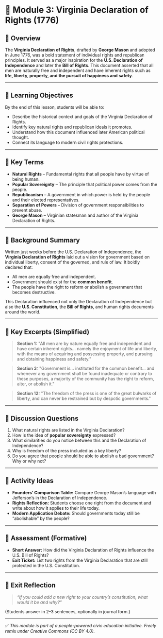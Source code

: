 # 📜 Module 3: Virginia Declaration of Rights (1776)

## 🧭 Overview

The **Virginia Declaration of Rights**, drafted by **George Mason** and adopted in June 1776, was a bold statement of individual rights and republican principles. It served as a major inspiration for the **U.S. Declaration of Independence** and later the **Bill of Rights**. This document asserted that all men are naturally free and independent and have inherent rights such as **life, liberty, property, and the pursuit of happiness and safety**.

---

## 🎯 Learning Objectives

By the end of this lesson, students will be able to:
- Describe the historical context and goals of the Virginia Declaration of Rights.
- Identify key natural rights and republican ideals it promotes.
- Understand how this document influenced later American political thought.
- Connect its language to modern civil rights protections.

---

## 🧠 Key Terms

- **Natural Rights** – Fundamental rights that all people have by virtue of being human.
- **Popular Sovereignty** – The principle that political power comes from the people.
- **Republicanism** – A government in which power is held by the people and their elected representatives.
- **Separation of Powers** – Division of government responsibilities to prevent abuse.
- **George Mason** – Virginian statesman and author of the Virginia Declaration of Rights.

---

## 📘 Background Summary

Written just weeks before the U.S. Declaration of Independence, the **Virginia Declaration of Rights** laid out a vision for government based on individual liberty, consent of the governed, and rule of law. It boldly declared that:
- All men are equally free and independent.
- Government should exist for the **common benefit**.
- The people have the right to reform or abolish a government that becomes destructive.

This Declaration influenced not only the Declaration of Independence but also the **U.S. Constitution**, the **Bill of Rights**, and human rights documents around the world.

---

## 📖 Key Excerpts (Simplified)

> **Section 1:** "All men are by nature equally free and independent and have certain inherent rights... namely the enjoyment of life and liberty, with the means of acquiring and possessing property, and pursuing and obtaining happiness and safety."

> **Section 3:** "Government is... instituted for the common benefit... and whenever any government shall be found inadequate or contrary to these purposes, a majority of the community has the right to reform, alter, or abolish it."

> **Section 12:** "The freedom of the press is one of the great bulwarks of liberty, and can never be restrained but by despotic governments."

---

## 💬 Discussion Questions

1. What natural rights are listed in the Virginia Declaration?
2. How is the idea of **popular sovereignty** expressed?
3. What similarities do you notice between this and the Declaration of Independence?
4. Why is freedom of the press included as a key liberty?
5. Do you agree that people should be able to abolish a bad government? Why or why not?

---

## 🧪 Activity Ideas

- **Founders' Comparison Table:** Compare George Mason’s language with Jefferson’s in the Declaration of Independence.
- **Rights Reflection:** Students choose one right from the document and write about how it applies to their life today.
- **Modern Application Debate:** Should governments today still be “abolishable” by the people?

---

## 📎 Assessment (Formative)

- **Short Answer:** How did the Virginia Declaration of Rights influence the U.S. Bill of Rights?
- **Exit Ticket:** List two rights from the Virginia Declaration that are still protected in the U.S. Constitution.

---

## 🏁 Exit Reflection

> *“If you could add a new right to your country’s constitution, what would it be and why?”*

(Students answer in 2–3 sentences, optionally in journal form.)

---

✅ *This module is part of a people-powered civic education initiative. Freely remix under Creative Commons (CC BY 4.0).*
